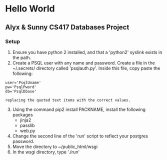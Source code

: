 # Hello World
## Alyx & Sunny CS417 Databases Project

### Setup
1. Ensure you have python 2 installed, and that a 'python2' syslink exists in the path.
2. Create a PSQL user with any name and password. Create a file in the ~/.secrets/ directory called 'psqlauth.py'. Inside this file, copy paste the following:
```
user='PsqlUname'
pw='PsqlPword'
db='PsqlDbase'
```
    replacing the quoted text items with the correct values.

3. Using the command pip2 install PACKNAME, install the following packages
    * jinja2
    * passlib
    * web.py
4. Change the second line of the 'run' script to reflect your postgres password.
5. Move the directory to ~/public_html/wsgi
6. In the wsgi directory, type './run'
